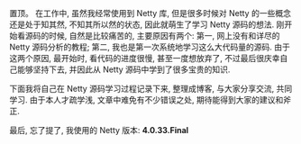 置顶。
在工作中, 虽然我经常使用到 Netty 库, 但是很多时候对 Netty 的一些概念还是处于知其然, 不知其所以然的状态, 因此就萌生了学习 Netty 源码的想法.
刚开始看源码的时候, 自然是比较痛苦的, 主要原因有两个: 第一, 网上没有和详尽的 Netty 源码分析的教程; 第二, 我也是第一次系统地学习这么大代码量的源码. 由于这两个原因, 最开始时, 看代码的进度很慢, 甚至一度想放弃了, 不过最后很庆幸自己能够坚持下去, 并因此从 Netty 源码中学到了很多宝贵的知识.

下面我将自己在 Netty 源码学习过程记录下来, 整理成博客, 与大家分享交流, 共同学习. 由于本人才疏学浅, 文章中难免有不少错误之处, 期待能得到大家的建议和斧正.

最后, 忘了提了, 我使用的 Netty 版本: **4.0.33.Final**
